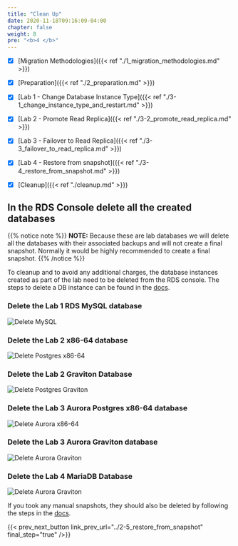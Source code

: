 ```yaml
---
title: "Clean Up"
date: 2020-11-18T09:16:09-04:00
chapter: false
weight: 8
pre: "<b>4 </b>"
---
```


- [x] [Migration Methodologies]({{< ref "./1_migration_methodologies.md" >}})
- [x] [Preparation]({{< ref "./2_preparation.md" >}})
- [x] [Lab 1 - Change Database Instance Type]({{< ref "./3-1_change_instance_type_and_restart.md" >}})
- [x] [Lab 2 - Promote Read Replica]({{< ref "./3-2_promote_read_replica.md" >}})
- [x] [Lab 3 - Failover to Read Replica]({{< ref "./3-3_failover_to_read_replica.md" >}})
- [x] [Lab 4 - Restore from snapshot]({{< ref "./3-4_restore_from_snapshot.md" >}})
- [x] [Cleanup]({{< ref "./cleanup.md" >}})


## In the RDS Console delete all the created databases

{{% notice note %}}
**NOTE:** Because these are lab databases we will delete all the databases with their associated backups and will not create a final snapshot.
Normally it would be highly recommended to create a final snapshot.
{{% /notice %}}

To cleanup and to avoid any additional charges, the database instances created as part of the lab need to be deleted from the RDS console. The steps to delete a DB instance can be found in the [docs](https://docs.aws.amazon.com/AmazonRDS/latest/UserGuide/USER_DeleteInstance.html).

### Delete the Lab 1 RDS MySQL database

![Delete MySQL](/Sustainability/100_migrate_rds_to_graviton/clean-up/clean-up_delete_mysql.png)

### Delete the Lab 2 x86-64 database

![Delete Postgres x86-64](/Sustainability/100_migrate_rds_to_graviton/clean-up/clean-up_delete_postgres.png)

### Delete the Lab 2 Graviton Database

![Delete Postgres Graviton](/Sustainability/100_migrate_rds_to_graviton/clean-up/clean-up_delete_pg_graviton.png)


### Delete the Lab 3 Aurora Postgres x86-64 database

![Delete Aurora x86-64](/Sustainability/100_migrate_rds_to_graviton/clean-up/clean-up_delete_aurora_x86.png)

### Delete the Lab 3 Aurora Graviton database

![Delete Aurora Graviton](/Sustainability/100_migrate_rds_to_graviton/clean-up/clean-up_delete_aurora_graviton.png)

### Delete the Lab 4 MariaDB Database

![Delete Aurora Graviton](/Sustainability/100_migrate_rds_to_graviton/clean-up/clean-up_delete_mariadb.png)

If you took any manual snapshots, they should also be deleted by following the steps in the [docs](https://docs.aws.amazon.com/AmazonRDS/latest/UserGuide/USER_DeleteSnapshot.html).

{{< prev_next_button link_prev_url="../2-5_restore_from_snapshot" final_step="true" />}}
